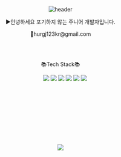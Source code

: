 <div align="center">
  
  ![header](https://capsule-render.vercel.app/api?type=waving&color=75BDE0&text=%20SungHo'HUB&fontColor=FEFFF%20&height=300&fontSize=65)
  <p>▶️안녕하세요 포기하지 않는 주니어 개발자입니다.</p>
  <p>📧hurgj123kr@gmail.com<p>
  <br></br>
  <p>
	  📚Tech Stack📚
  </p>
  <ul>
    <img src="https://img.shields.io/badge/Python-3776AB?style=for-the-badge&logo=Python&logoColor=white">
    <img src="https://img.shields.io/badge/MySQL-4479A1?style=for-the-badge&logo=MySQL&logoColor=white">
    <img src="https://img.shields.io/badge/Django-092E20?style=for-the-badge&logo=Django&logoColor=white">
    <img src="https://img.shields.io/badge/AWS-232F3E?style=for-the-badge&logo=Amazon AWS&logoColor=white">
    <img src="https://img.shields.io/badge/html-E34F26?style=for-the-badge&logo=HTML5&logoColor=white">
    <img src="https://img.shields.io/badge/CSS-1572B6?style=for-the-badge&logo=CSS3&logoColor=white">
  </ul>

  <ul>
	  <br></br>
	  <br></br>
	  <br></br>
	  <br></br>
  </ul>
	<a href="https://hits.seeyoufarm.com"><img src="https://hits.seeyoufarm.com/api/count/incr/badge.svg?url=https%3A%2F%2Fgithub.com%2Fsungho-heo%2F&count_bg=%2379C83D&title_bg=%23555555&icon=&icon_color=%23E7E7E7&title=hits&edge_flat=false"/></a>
</div>


 


  
